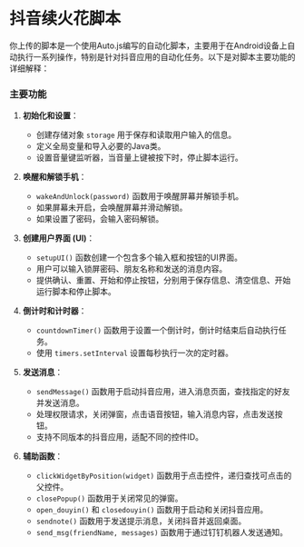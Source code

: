 # 抖音续火花脚本
你上传的脚本是一个使用Auto.js编写的自动化脚本，主要用于在Android设备上自动执行一系列操作，特别是针对抖音应用的自动化任务。以下是对脚本主要功能的详细解释：

### 主要功能

1. **初始化和设置**：
   - 创建存储对象 `storage` 用于保存和读取用户输入的信息。
   - 定义全局变量和导入必要的Java类。
   - 设置音量键监听器，当音量上键被按下时，停止脚本运行。

2. **唤醒和解锁手机**：
   - `wakeAndUnlock(password)` 函数用于唤醒屏幕并解锁手机。
   - 如果屏幕未开启，会唤醒屏幕并滑动解锁。
   - 如果设置了密码，会输入密码解锁。

3. **创建用户界面 (UI)**：
   - `setupUI()` 函数创建一个包含多个输入框和按钮的UI界面。
   - 用户可以输入锁屏密码、朋友名称和发送的消息内容。
   - 提供确认、重置、开始和停止按钮，分别用于保存信息、清空信息、开始运行脚本和停止脚本。

4. **倒计时和计时器**：
   - `countdownTimer()` 函数用于设置一个倒计时，倒计时结束后自动执行任务。
   - 使用 `timers.setInterval` 设置每秒执行一次的定时器。

5. **发送消息**：
   - `sendMessage()` 函数用于启动抖音应用，进入消息页面，查找指定的好友并发送消息。
   - 处理权限请求，关闭弹窗，点击语音按钮，输入消息内容，点击发送按钮。
   - 支持不同版本的抖音应用，适配不同的控件ID。

6. **辅助函数**：
   - `clickWidgetByPosition(widget)` 函数用于点击控件，递归查找可点击的父控件。
   - `closePopup()` 函数用于关闭常见的弹窗。
   - `open_douyin()` 和 `closedouyin()` 函数用于启动和关闭抖音应用。
   - `sendnote()` 函数用于发送提示消息，关闭抖音并返回桌面。
   - `send_msg(friendName, messages)` 函数用于通过钉钉机器人发送通知。


